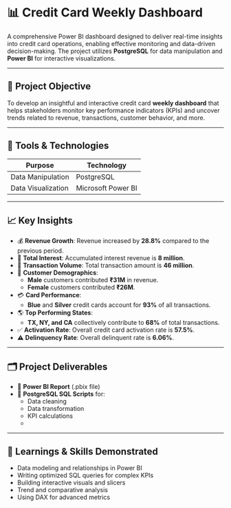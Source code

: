 # 📊 Credit Card Weekly Dashboard

A comprehensive Power BI dashboard designed to deliver real-time insights into credit card operations, enabling effective monitoring and data-driven decision-making. The project utilizes **PostgreSQL** for data manipulation and **Power BI** for interactive visualizations.

---

## 🎯 Project Objective

To develop an insightful and interactive credit card **weekly dashboard** that helps stakeholders monitor key performance indicators (KPIs) and uncover trends related to revenue, transactions, customer behavior, and more.

---

## 🧰 Tools & Technologies

| Purpose               | Technology         |
|------------------------|--------------------|
| Data Manipulation      | PostgreSQL         |
| Data Visualization     | Microsoft Power BI |

---

## 📈 Key Insights

- 💰 **Revenue Growth**: Revenue increased by **28.8%** compared to the previous period.
- 💸 **Total Interest**: Accumulated interest revenue is **8 million**.
- 🧾 **Transaction Volume**: Total transaction amount is **46 million**.
- 👥 **Customer Demographics**:
  - **Male** customers contributed **₹31M** in revenue.
  - **Female** customers contributed **₹26M**.
- 💳 **Card Performance**:
  - **Blue** and **Silver** credit cards account for **93%** of all transactions.
- 🌎 **Top Performing States**:
  - **TX, NY, and CA** collectively contribute to **68%** of total transactions.
- ✅ **Activation Rate**: Overall credit card activation rate is **57.5%**.
- ⚠️ **Delinquency Rate**: Overall delinquent rate is **6.06%**.

---

## 🗂️ Project Deliverables

- 🔹 **Power BI Report** (.pbix file)
- 🔹 **PostgreSQL SQL Scripts** for:
  - Data cleaning
  - Data transformation
  - KPI calculations
  - 
---

## 🧠 Learnings & Skills Demonstrated

- Data modeling and relationships in Power BI
- Writing optimized SQL queries for complex KPIs
- Building interactive visuals and slicers
- Trend and comparative analysis
- Using DAX for advanced metrics
